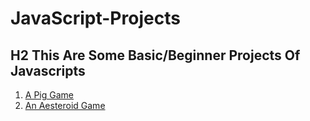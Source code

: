 # JavaScript-Projects
## H2 This Are Some Basic/Beginner Projects Of Javascripts
1. [A Pig Game](https://github.com/Bhargav252000/JavaScript-Projects/tree/master/A%20Pig%20Game) 
2. [An Aesteroid Game](https://github.com/Bhargav252000/JavaScript-Projects/blob/master/aesteroid.html)

